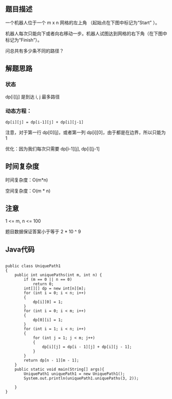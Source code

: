 ## 题目描述
一个机器人位于一个 m x n 网格的左上角 （起始点在下图中标记为“Start” ）。

机器人每次只能向下或者向右移动一步。机器人试图达到网格的右下角（在下图中标记为“Finish”）。

问总共有多少条不同的路径？


## 解题思路
### 状态

dp[i][j] 是到达 i, j 最多路径

### 动态方程：

    dp[i][j] = dp[i-1][j] + dp[i][j-1]

注意，对于第一行 dp[0][j]，或者第一列 dp[i][0]，由于都是在边界，所以只能为 1

优化：因为我们每次只需要 dp[i-1][j], dp[i][j-1]

## 时间复杂度
时间复杂度：O(m*n) 

空间复杂度：O(m * n)

## 注意
1 <= m, n <= 100

题目数据保证答案小于等于 2 * 10 ^ 9

## Java代码
```

public class UniquePath1
{
    public int uniquePaths(int m, int n) {
        if (m == 0 || n == 0)
            return 0;
        int[][] dp = new int[n][m];
        for (int i = 0; i < n; i++)
        {
            dp[i][0] = 1;
        }
        for (int i = 0; i < m; i++)
        {
            dp[0][i] = 1;
        }
        for (int i = 1; i < n; i++)
        {
            for (int j = 1; j < m; j++)
            {
                dp[i][j] = dp[i - 1][j] + dp[i][j - 1];
            }
        }
        return dp[n - 1][m - 1];
    }
    public static void main(String[] args){
        UniquePath1 uniquePath1 = new UniquePath1();
        System.out.println(uniquePath1.uniquePaths(3, 2));

    }
}

```
